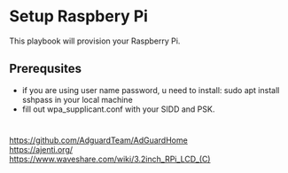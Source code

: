 # Setup Raspbery Pi

This playbook will provision your Raspberry Pi.

## Prerequsites
- if you are using user name password, u need to install: sudo apt install sshpass in your local machine
- fill out wpa_supplicant.conf with your SIDD and PSK.

#

https://github.com/AdguardTeam/AdGuardHome  
https://ajenti.org/  
https://www.waveshare.com/wiki/3.2inch_RPi_LCD_(C)  
